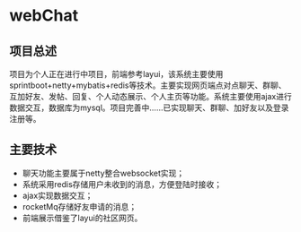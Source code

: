 # webChat

## 项目总述

项目为个人正在进行中项目，前端参考layui，该系统主要使用sprintboot+netty+mybatis+redis等技术。主要实现网页端点对点聊天、群聊、互加好友、发帖、回复、个人动态展示、个人主页等功能。系统主要使用ajax进行数据交互，数据库为mysql。项目完善中……已实现聊天、群聊、加好友以及登录注册等。

## 主要技术

- 聊天功能主要属于netty整合websocket实现；
- 系统采用redis存储用户未收到的消息，方便登陆时接收；
- ajax实现数据交互；
- rocketMq存储好友申请的消息；
- 前端展示借鉴了layui的社区网页。
